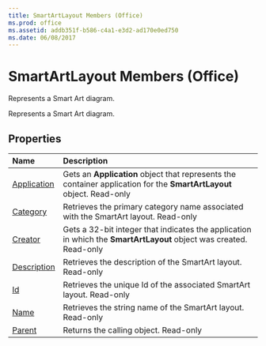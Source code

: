 ```yaml
---
title: SmartArtLayout Members (Office)
ms.prod: office
ms.assetid: addb351f-b586-c4a1-e3d2-ad170e0ed750
ms.date: 06/08/2017
---
```



# SmartArtLayout Members (Office)
Represents a Smart Art diagram.

Represents a Smart Art diagram.


## Properties



|**Name**|**Description**|
|:-----|:-----|
|[Application](smartartlayout-application-property-office.md)|Gets an  **Application** object that represents the container application for the **SmartArtLayout** object. Read-only|
|[Category](smartartlayout-category-property-office.md)|Retrieves the primary category name associated with the SmartArt layout. Read-only|
|[Creator](smartartlayout-creator-property-office.md)|Gets a 32-bit integer that indicates the application in which the  **SmartArtLayout** object was created. Read-only|
|[Description](smartartlayout-description-property-office.md)|Retrieves the description of the SmartArt layout. Read-only|
|[Id](smartartlayout-id-property-office.md)|Retrieves the unique Id of the associated SmartArt layout. Read-only|
|[Name](smartartlayout-name-property-office.md)|Retrieves the string name of the SmartArt layout. Read-only|
|[Parent](smartartlayout-parent-property-office.md)|Returns the calling object. Read-only|

